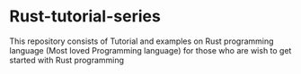 # Rust-tutorial-series
This repository consists of Tutorial and examples on Rust programming language (Most loved Programming language) for those who are wish to get started with Rust programming
